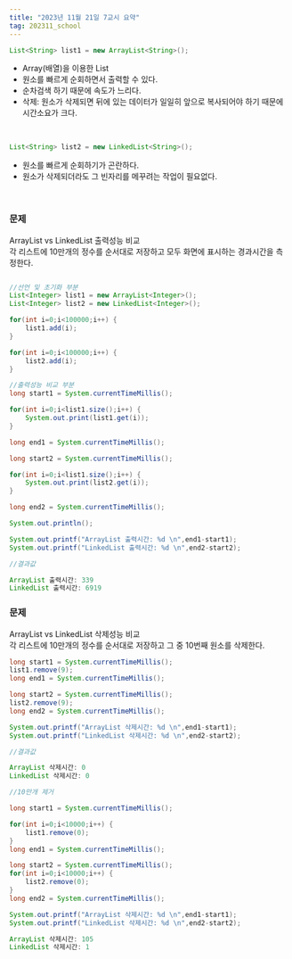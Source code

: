 ```yaml
---
title: "2023년 11월 21일 7교시 요약"
tag: 202311_school
---
```


```java
List<String> list1 = new ArrayList<String>();
```
- Array(배열)을 이용한 List
- 원소를 빠르게 순회하면서 출력할 수 있다.
- 순차검색 하기 때문에 속도가 느리다.
- 삭제: 원소가 삭제되면 뒤에 있는 데이터가 일일히 앞으로 복사되어야 하기 때문에 시간소요가 크다.

<br>

```java
List<String> list2 = new LinkedList<String>();
```
- 원소를 빠르게 순회하기가 곤란하다.
- 원소가 삭제되더라도 그 빈자리를 메꾸려는 작업이 필요없다.

<br>

### 문제

ArrayList vs LinkedList 출력성능 비교<br>
각 리스트에 10만개의 정수를 순서대로 저장하고 모두 화면에 표시하는 경과시간을 측정한다.

```java

//선언 및 초기화 부분
List<Integer> list1 = new ArrayList<Integer>();
List<Integer> list2 = new LinkedList<Integer>();

for(int i=0;i<100000;i++) {
    list1.add(i);
}

for(int i=0;i<100000;i++) {
    list2.add(i);
}

//출력성능 비교 부분
long start1 = System.currentTimeMillis();

for(int i=0;i<list1.size();i++) {
    System.out.print(list1.get(i));
}

long end1 = System.currentTimeMillis();

long start2 = System.currentTimeMillis();

for(int i=0;i<list1.size();i++) {
    System.out.print(list2.get(i));
}

long end2 = System.currentTimeMillis();

System.out.println();

System.out.printf("ArrayList 출력시간: %d \n",end1-start1);
System.out.printf("LinkedList 출력시간: %d \n",end2-start2);
```

```java
//결과값

ArrayList 출력시간: 339 
LinkedList 출력시간: 6919 
```

### 문제

ArrayList vs LinkedList 삭제성능 비교<br>
각 리스트에 10만개의 정수를 순서대로 저장하고 그 중 10번째 원소를 삭제한다.

```java
long start1 = System.currentTimeMillis();
list1.remove(9);
long end1 = System.currentTimeMillis();

long start2 = System.currentTimeMillis();
list2.remove(9);
long end2 = System.currentTimeMillis();

System.out.printf("ArrayList 삭제시간: %d \n",end1-start1);
System.out.printf("LinkedList 삭제시간: %d \n",end2-start2);
```

```java
//결과값

ArrayList 삭제시간: 0 
LinkedList 삭제시간: 0 
```

```java
//10만개 제거

long start1 = System.currentTimeMillis();

for(int i=0;i<10000;i++) {
    list1.remove(0);
}
long end1 = System.currentTimeMillis();

long start2 = System.currentTimeMillis();
for(int i=0;i<10000;i++) {
    list2.remove(0);
}
long end2 = System.currentTimeMillis();

System.out.printf("ArrayList 삭제시간: %d \n",end1-start1);
System.out.printf("LinkedList 삭제시간: %d \n",end2-start2);
```
```java
ArrayList 삭제시간: 105 
LinkedList 삭제시간: 1 
```